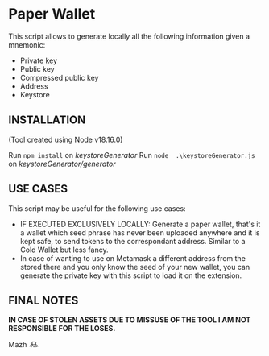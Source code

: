 # Paper Wallet

This script allows to generate locally all the following information given a mnemonic:

- Private key
- Public key
- Compressed public key
- Address
- Keystore

## INSTALLATION

(Tool created using Node v18.16.0)

Run `npm install` on *keystoreGenerator*
Run `node  .\keystoreGenerator.js` on *keystoreGenerator/generator*

## USE CASES

This script may be useful for the following use cases:

- IF EXECUTED EXCLUSIVELY LOCALLY: Generate a paper wallet, that's it a wallet which seed phrase has never been uploaded anywhere and it is kept safe, to send tokens to the correspondant address. Similar to a Cold Wallet but less fancy.
- In case of wanting to use on Metamask a different address from the stored there and you only know the seed of your new wallet, you can generate the private key with this script to load it on the extension.


## FINAL NOTES

**IN CASE OF STOLEN ASSETS DUE TO MISSUSE OF THE TOOL I AM NOT RESPONSIBLE FOR THE LOSES.**

Mazh
𖢘
